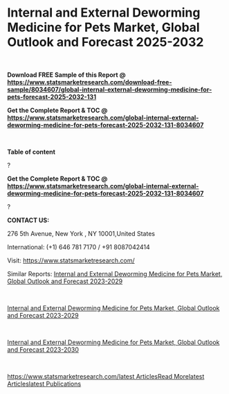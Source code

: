 <h1>Internal and External Deworming Medicine for Pets Market, Global Outlook and Forecast 2025-2032</h1><br/><p><strong>Download FREE Sample of this Report @ <a href="https://www.statsmarketresearch.com/download-free-sample/8034607/global-internal-external-deworming-medicine-for-pets-forecast-2025-2032-131">https://www.statsmarketresearch.com/download-free-sample/8034607/global-internal-external-deworming-medicine-for-pets-forecast-2025-2032-131</a></strong></p>
 
 
 
 <div><b>Get the Complete Report & TOC @ <a href="https://www.statsmarketresearch.com/global-internal-external-deworming-medicine-for-pets-forecast-2025-2032-131-8034607">https://www.statsmarketresearch.com/global-internal-external-deworming-medicine-for-pets-forecast-2025-2032-131-8034607</a></b></div>
 
 
 
 <p><br />
 
 <b>Table of content</b></p>
 
 
 
 <p>? </p>
 
 
 
 <div><b>Get the Complete Report & TOC @ <a href="https://www.statsmarketresearch.com/global-internal-external-deworming-medicine-for-pets-forecast-2025-2032-131-8034607">https://www.statsmarketresearch.com/global-internal-external-deworming-medicine-for-pets-forecast-2025-2032-131-8034607</a></b></div>
 
 
 
 <p>? </p>
 
 
 
 <p><b>CONTACT US:</b><br />
 
 276 5th Avenue, New York , NY 10001,United States<br />
 
 International: (+1) 646 781 7170 / +91 8087042414<br />
 
 Visit: <a href="https://www.statsmarketresearch.com/">https://www.statsmarketresearch.com/</a><br />
 
 Similar Reports: <a href="https://www.statsmarketresearch.com/global-internal-external-deworming-medicine-for-pets-forecast-2025-2032-131-8034607">Internal and External Deworming Medicine for Pets Market, Global Outlook and Forecast 2023-2029</a><br />
 
 <br />
 
 <a href="https://www.statsmarketresearch.com/global-internal-external-deworming-medicine-for-pets-forecast-2025-2032-131-8034607">Internal and External Deworming Medicine for Pets Market, Global Outlook and Forecast 2023-2029</a><br />
 
 <br />
 
 <a href="https://www.statsmarketresearch.com/global-internal-external-deworming-medicine-for-pets-forecast-2025-2032-131-8034607">Internal and External Deworming Medicine for Pets Market, Global Outlook and Forecast 2023-2030</a><br />
 
 <br />
 
 <a href="https://gyeongbokgung.com">https://www.statsmarketresearch.com/</a><a href="https://hallyeomaritime.com">latest Articles</a><a href="https://jingwansa.com">Read More</a><a href="https://nguoiviet.jp/">latest Articles</a><a href="https://www.intelmarketresearch.com/">latest Publications</a></p>